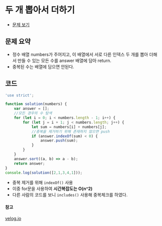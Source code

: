 # 두 개 뽑아서 더하기

- [문제 보기](https://programmers.co.kr/learn/courses/30/lessons/68644?language=javascript)

## 문제 요약

- 정수 배열 numbers가 주어지고, 이 배열에서 서로 다른 인덱스 두 개를 뽑아 더해서 만들 수 있는 모든 수를 answer 배열에 담아 return.
- 중복된 수는 배열에 담으면 안된다.

## 코드

```javascript
'use strict';

function solution(numbers) {
    var answer = [];
    //모든 경우의 수 탐색
    for (let i = 0; i < numbers.length - 1; i++) {
        for (let j = i + 1; j < numbers.length; j++) {
            let sum = numbers[i] + numbers[j];
            //중복을 제거하기 위해 존재하지 않으면 push
            if (answer.indexOf(sum) < 0) {
                answer.push(sum);
            }
        }
    }
    answer.sort((a, b) => a - b);
    return answer;
}
console.log(solution([2,1,3,4,1]));
```

- 중복 제거를 위해 `indexOf()` 사용
- 이중 for문을 사용하여 **시간복잡도는 O(n^2)**
- 다른 사람의 코드를 보니 `includes()` 사용해 중복체크를 하였다.

#### 참고

[velog.io](https://velog.io/@dosanahnchangho/%ED%94%84%EB%A1%9C%EA%B7%B8%EB%9E%98%EB%A8%B8%EC%8A%A4-%EB%91%90-%EA%B0%9C-%EB%BD%91%EC%95%84%EC%84%9C-%EB%8D%94%ED%95%98%EA%B8%B0-JavaScript)
